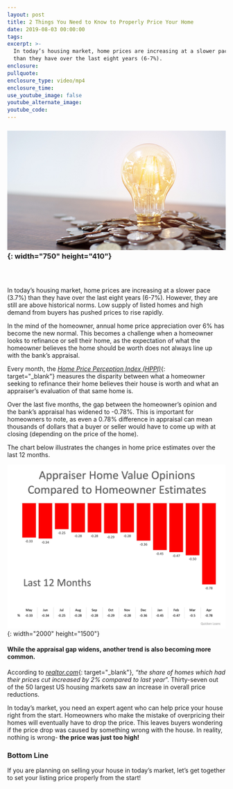 ```yaml
---
layout: post
title: 2 Things You Need to Know to Properly Price Your Home
date: 2019-08-03 00:00:00
tags:
excerpt: >-
  In today’s housing market, home prices are increasing at a slower pace (3.7%)
  than they have over the last eight years (6-7%).
enclosure:
pullquote:
enclosure_type: video/mp4
enclosure_time:
use_youtube_image: false
youtube_alternate_image:
youtube_code:
---
```


### ![](/uploads/bulb.jpg){: width="750" height="410"}

### &nbsp;

In today’s housing market, home prices are increasing at a slower pace (3.7%) than they have over the last eight years (6-7%). However, they are still are above historical norms. Low supply of listed homes and high demand from buyers has pushed prices to rise rapidly.

In the mind of the homeowner, annual home price appreciation over 6% has become the new normal. This becomes a challenge when a homeowner looks to refinance or sell their home, as the expectation of what the homeowner believes the home should be worth does not always line up with the bank’s appraisal.

Every month, the&nbsp;[*Home Price Perception Index (HPPI)*](https://www.quickenloans.com/press-room/2019/04/09/owner-perception-of-home-values-dropped-50-in-march-according-to-quicken-loans-study/){: target="_blank"}&nbsp;measures the disparity between what a homeowner seeking to refinance their home believes their house is worth and what an appraiser’s evaluation of that same home is.

Over the last five months, the gap between the homeowner’s opinion and the bank’s appraisal has widened to -0.78%. This is important for homeowners to note, as even a 0.78% difference in appraisal can mean thousands of dollars that a buyer or seller would have to come up with at closing (depending on the price of the home).

The chart below illustrates the changes in home price estimates over the last 12 months.

![](/uploads/appraiser.jpeg){: width="2000" height="1500"}

#### **While the appraisal gap widens, another trend is also becoming more common.**

According to&nbsp;[*realtor.com*](https://www.realtor.com/research/april-2019-data/){: target="_blank"},&nbsp;*“the share of homes which had their prices cut increased by 2% compared to last year*”. Thirty-seven out of the 50 largest US housing markets saw an increase in overall price reductions.

In today’s market, you need an expert agent who can help price your house right from the start. Homeowners who make the mistake of overpricing their homes will eventually have to drop the price. This leaves buyers wondering if the price drop was caused by something wrong with the house. In reality, nothing is wrong-&nbsp;**the price was just too high\!**

### **Bottom Line**

If you are planning on selling your house in today’s market, let’s get together to set your listing price properly from the start\!